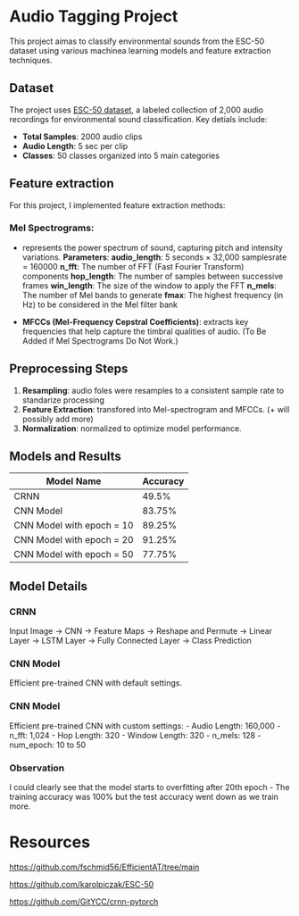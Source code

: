# Audio Tagging Project
This project aimas to classify environmental sounds from the ESC-50 dataset using various machinea learning models and feature extraction techniques.

## Dataset
The project uses [ESC-50 dataset](https://github.com/karolpiczak/ESC-50), a labeled collection of 2,000 audio recordings for environmental sound classification.
Key detials include:
- **Total Samples**: 2000 audio clips
- **Audio Length**: 5 sec per clip
- **Classes**: 50 classes organized into 5 main categories

## Feature extraction
For this project, I implemented feature extraction methods:
### Mel Spectrograms: 
- represents the power spectrum of sound, capturing pitch and intensity variations.
**Parameters**: 
**audio_length**: 5 seconds × 32,000 samplesrate = 160000
**n_fft**: The number of FFT (Fast Fourier Transform) components
**hop_length**: The number of samples between successive frames
**win_length**: The size of the window to apply the FFT
**n_mels**: The number of Mel bands to generate
**fmax**: The highest frequency (in Hz) to be considered in the Mel filter bank
    
- **MFCCs (Mel-Frequency Cepstral Coefficients)**: extracts key frequencies that help capture the timbral qualities of audio. (To Be Added if Mel Spectrograms Do Not Work.)

## Preprocessing Steps
1. **Resampling**: audio foles were resamples to a consistent sample rate to standarize processing
2. **Feature Extraction**: transfored into Mel-spectrogram and MFCCs. (+ will possibly add more)
3. **Normalization**: normalized to optimize model performance.

## Models and Results


| Model Name         | Accuracy                        |
|--------------------|---------------------------------|
| CRNN               | 49.5%   |
| CNN Model        | 83.75%  |
| CNN Model with epoch = 10       | 89.25%  |
| CNN Model with epoch = 20        | 91.25%  |
| CNN Model with epoch = 50        | 77.75%  |


## Model Details

### CRNN
Input Image -> CNN -> Feature Maps -> Reshape and Permute -> Linear Layer -> LSTM Layer -> Fully Connected Layer -> Class Prediction

### CNN Model
Efficient pre-trained CNN with default settings.

### CNN Model
Efficient pre-trained CNN with custom settings:
    - Audio Length: 160,000
    - n_fft: 1,024
    - Hop Length: 320
    - Window Length: 320
    - n_mels: 128
    - num_epoch: 10 to 50

### Observation
I could clearly see that the model starts to overfitting after 20th epoch - The training accuracy was 100% but the test accuracy went down as we train more.



# Resources

https://github.com/fschmid56/EfficientAT/tree/main

https://github.com/karolpiczak/ESC-50

https://github.com/GitYCC/crnn-pytorch


